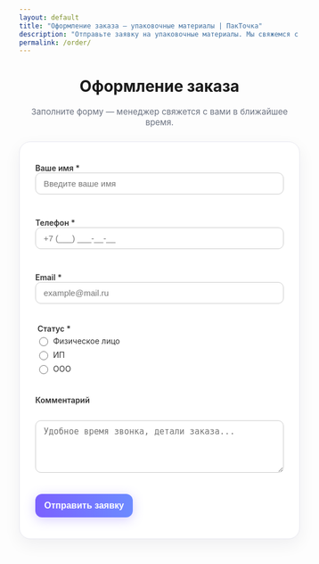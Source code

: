 ```yaml
---
layout: default
title: "Оформление заказа — упаковочные материалы | ПакТочка"
description: "Отправьте заявку на упаковочные материалы. Мы свяжемся с вами, уточним детали и выставим счёт."
permalink: /order/
---
```


<div class="order-header">
  <h1>Оформление заказа</h1>
  <p class="lead-muted">Заполните форму — менеджер свяжется с вами в ближайшее время.</p>
</div>

<form action="https://formcarry.com/s/N7tSL3GkBZW" method="POST" class="formcarry-form" novalidate>
  <input type="hidden" name="_redirect" value="https://packtochka.ru/spasibo/">

  <label>Ваше имя *</label>
  <input type="text" name="name" placeholder="Введите ваше имя" required>

  <label>Телефон *</label>
  <input
    type="tel"
    id="phone"
    name="phone"
    placeholder="+7 (___) ___-__-__"
    inputmode="tel"
    autocomplete="tel"
    required>

  <label>Email *</label>
  <input type="email" name="email" placeholder="example@mail.ru" required>

  <fieldset class="status-group">
    <legend>Статус *</legend>
    <label><input type="radio" name="status" value="Физическое лицо" required> Физическое лицо</label>
    <label><input type="radio" name="status" value="ИП"> ИП</label>
    <label><input type="radio" name="status" value="ООО"> ООО</label>
  </fieldset>

  <label>Комментарий</label>
  <textarea name="comment" rows="4" placeholder="Удобное время звонка, детали заказа..."></textarea>

  <button type="submit">Отправить заявку</button>
</form>

<!-- улучшенная мягкая маска телефона -->
<script>
(function () {
  const input = document.getElementById('phone');
  if (!input) return;

  const pattern = '+7 (___) ___-__-__';

  // при вводе
  input.addEventListener('input', onInput);
  // при фокусе
  input.addEventListener('focus', onInput);
  // при потере фокуса очищаем, если короткий
  input.addEventListener('blur', onBlur);

  function onInput(e) {
    const value = input.value.replace(/\D/g, '');
    let i = 0;
    input.value = pattern.replace(/[_\d]/g, function (a) {
      return i < value.length ? value.charAt(i++) : a;
    });
  }

  function onBlur(e) {
    const value = input.value.replace(/\D/g, '');
    if (value.length < 11) input.value = '';
  }

  // позволяем стирать без зависания
  input.addEventListener('keydown', function (e) {
    if (e.key === 'Backspace' && !/\d/.test(input.value[input.selectionStart - 1])) {
      const pos = input.selectionStart;
      while (pos > 0 && !/\d/.test(input.value[pos - 1])) {
        input.setSelectionRange(pos - 1, pos - 1);
        e.preventDefault();
        break;
      }
    }
  });
})();
</script>

<style>
  .order-header {
    text-align: center;
    margin: 10px 0 25px;
  }
  .lead-muted {
    color: #6b7280;
    font-size: 15px;
  }

  .formcarry-form {
    max-width: 540px;
    margin: 0 auto 60px;
    padding: 24px 28px;
    background: #fff;
    border: 1px solid #e8e8f0;
    border-radius: 20px;
    box-shadow: 0 10px 30px rgba(20, 20, 43, 0.06);
    display: flex;
    flex-direction: column;
    gap: 14px;
  }

  .formcarry-form label {
    font-weight: 600;
    font-size: 14px;
    color: #333;
  }

  .formcarry-form input,
  .formcarry-form textarea {
    padding: 10px 14px;
    border: 1px solid #ccc;
    border-radius: 10px;
    font-size: 15px;
    outline: none;
    transition: border-color 0.2s, box-shadow 0.2s;
    width: 100%;
    box-sizing: border-box;
  }

  .formcarry-form input:focus,
  .formcarry-form textarea:focus {
    border-color: #7B61FF;
    box-shadow: 0 0 0 2px rgba(123,97,255,0.15);
  }

  .status-group {
    border: none;
    margin-top: 8px;
    margin-bottom: 10px;
    display: flex;
    flex-direction: column;
    gap: 6px;
    padding: 0;
  }
  .status-group legend {
    font-weight: 600;
    margin-bottom: 4px;
    color: #333;
    font-size: 14px;
  }
  .status-group label {
    font-weight: 400;
    font-size: 14px;
    color: #333;
    display: flex;
    align-items: center;
    gap: 6px;
  }
  .status-group input[type="radio"] {
    accent-color: #7B61FF;
    width: 16px;
    height: 16px;
  }

  .formcarry-form button {
    margin-top: 10px;
    padding: 12px 16px;
    font-size: 16px;
    font-weight: 600;
    color: #fff;
    border: none;
    border-radius: 12px;
    cursor: pointer;
    background: linear-gradient(90deg, #7B61FF 0%, #6C8BFF 100%);
    box-shadow: 0 4px 20px rgba(123,97,255,0.3);
    transition: opacity 0.2s;
  }
  .formcarry-form button:hover {
    opacity: 0.9;
  }

  @media (max-width: 640px) {
    .formcarry-form {
      margin: 0 10px 40px;
      padding: 20px;
    }
  }
</style>

